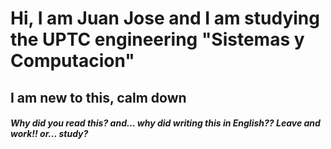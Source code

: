# Hi, I am Juan Jose and I am studying the UPTC engineering "Sistemas y Computacion"
## I am new to this, calm down
##### Why did you read this? and... why did writing this in English?? Leave and work!! or... study?
<!---
NewJuqn/NewJuqn is a ✨ special ✨ repository because its `README.md` (this file) appears on your GitHub profile.
You can click the Preview link to take a look at your changes.
--->
